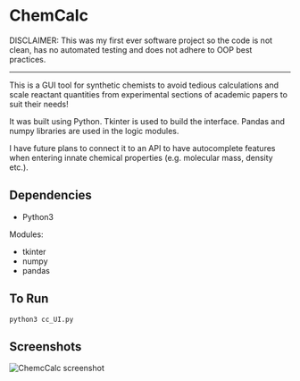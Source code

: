 # ChemCalc

DISCLAIMER:
This was my first ever software project so the code is not clean, has no automated testing and does not adhere to OOP best practices.

---
This is a GUI tool for synthetic chemists to avoid tedious calculations and scale
reactant quantities from experimental sections of academic papers to suit their needs!

It was built using Python.
Tkinter is used to build the interface.
Pandas and numpy libraries are used in the logic modules.

I have future plans to connect it to an API to have autocomplete features when
entering innate chemical properties (e.g. molecular mass, density etc.).

## Dependencies

- Python3

 Modules: 
- tkinter
- numpy
- pandas

## To Run

```
python3 cc_UI.py 
```

## Screenshots

![ChemcCalc screenshot](https://user-images.githubusercontent.com/72313368/155895691-5071840b-d484-42e2-b485-37a1505e7acb.png)
